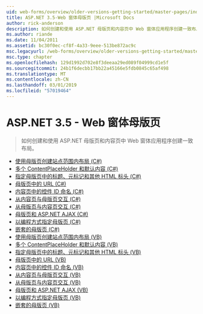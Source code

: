 ```yaml
---
uid: web-forms/overview/older-versions-getting-started/master-pages/index
title: ASP.NET 3.5-Web 窗体母版页 |Microsoft Docs
author: rick-anderson
description: 如何创建和使用 ASP.NET 母版页和内容页中 Web 窗体应用程序创建一致布局。
ms.author: riande
ms.date: 11/04/2011
ms.assetid: bc30f0ec-cf8f-4a33-9eee-513be872ac9c
msc.legacyurl: /web-forms/overview/older-versions-getting-started/master-pages
msc.type: chapter
ms.openlocfilehash: 129d1992d702e8f3deeaa29ed089f04999cd1e5f
ms.sourcegitcommit: 24b1f6decbb17bb22a45166e5fdb0845c65af498
ms.translationtype: MT
ms.contentlocale: zh-CN
ms.lasthandoff: 03/01/2019
ms.locfileid: "57019464"
---
```

<a name="aspnet-35---web-forms-master-pages"></a>ASP.NET 3.5 - Web 窗体母版页
====================
> 如何创建和使用 ASP.NET 母版页和内容页中 Web 窗体应用程序创建一致布局。


- [使用母版页创建站点范围内布局 (C#)](creating-a-site-wide-layout-using-master-pages-cs.md)
- [多个 ContentPlaceHolder 和默认内容 (C#)](multiple-contentplaceholders-and-default-content-cs.md)
- [指定母版页中的标题、元标记和其他 HTML 标头 (C#)](specifying-the-title-meta-tags-and-other-html-headers-in-the-master-page-cs.md)
- [母版页中的 URL (C#)](urls-in-master-pages-cs.md)
- [内容页中的控件 ID 命名 (C#)](control-id-naming-in-content-pages-cs.md)
- [从内容页与母版页交互 (C#)](interacting-with-the-master-page-from-the-content-page-cs.md)
- [从母版页与内容页交互 (C#)](interacting-with-the-content-page-from-the-master-page-cs.md)
- [母版页和 ASP.NET AJAX (C#)](master-pages-and-asp-net-ajax-cs.md)
- [以编程方式指定母版页 (C#)](specifying-the-master-page-programmatically-cs.md)
- [嵌套的母版页 (C#)](nested-master-pages-cs.md)
- [使用母版页创建站点范围内布局 (VB)](creating-a-site-wide-layout-using-master-pages-vb.md)
- [多个 ContentPlaceHolder 和默认内容 (VB)](multiple-contentplaceholders-and-default-content-vb.md)
- [指定母版页中的标题、元标记和其他 HTML 标头 (VB)](specifying-the-title-meta-tags-and-other-html-headers-in-the-master-page-vb.md)
- [母版页中的 URL (VB)](urls-in-master-pages-vb.md)
- [内容页中的控件 ID 命名 (VB)](control-id-naming-in-content-pages-vb.md)
- [从内容页与母版页交互 (VB)](interacting-with-the-master-page-from-the-content-page-vb.md)
- [从母版页与内容页交互 (VB)](interacting-with-the-content-page-from-the-master-page-vb.md)
- [母版页和 ASP.NET AJAX (VB)](master-pages-and-asp-net-ajax-vb.md)
- [以编程方式指定母版页 (VB)](specifying-the-master-page-programmatically-vb.md)
- [嵌套的母版页 (VB)](nested-master-pages-vb.md)
